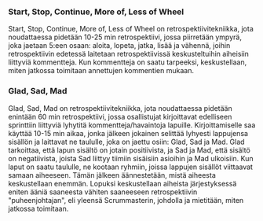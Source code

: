 ### Start, Stop, Continue, More of, Less of Wheel
Start, Stop, Continue, More of, Less of Wheel on retrospektiivitekniikka, jota noudattaessa pidetään 10-25 min 
retrospektiivi, jossa piirretään ympyrä, joka jaetaan 5:een osaan: aloita, lopeta, jatka, lisää ja vähennä, joihin 
retrospektiivin edetessä laitetaan retrospektiivissä keskusteltuihin aiheisiin liittyviä kommentteja. Kun 
kommentteja on saatu tarpeeksi, keskustellaan, miten jatkossa toimitaan annettujen kommentien mukaan.  


### Glad, Sad, Mad
Glad, Sad, Mad on retrospektiivitekniikka, jota noudattaessa pidetään enintään 60 min retrospektiivi, jossa osallistujat 
kirjoittavat edelliseen sprinttiin liittyviä lyhytitä kommentteja/havaintoja lapuille. Kirjoittamiselle saa käyttää 
10-15 min aikaa, jonka jälkeen jokainen selittää lyhyesti lappujensa sisällön ja laittavat ne taululle, joka on jaettu 
osiin: Glad, Sad ja Mad. Glad tarkoittaa, että lapun sisältö on jotain positiivista, ja Sad ja Mad, että sisältö on 
negatiivista, joista Sad liittyy tiimiin sisäisiin asioihin ja Mad ulkoisiin. Kun laput on saatu taululle, ne kootaan 
ryhmiin, joissa lappujen sisällöt viittaavat samaan aiheeseen. Tämän jälkeen äännestetään, mistä aiheesta 
keskustellaan enemmän. Lopuksi keskustellaan aiheista järjestyksessä eniten ääniä saaneesta vähiten saaneeseen retrospektiivin 
"puheenjohtajan", eli yleensä Scrummasterin, johdolla ja mietitään, miten jatkossa toimitaan.
